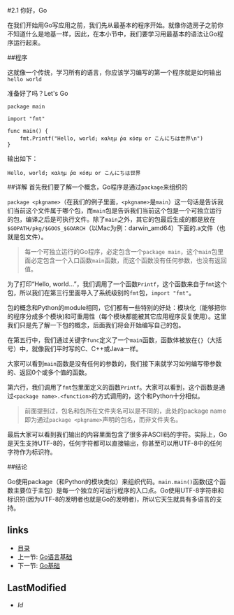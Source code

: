 #2.1 你好，Go

在我们开始用Go写应用之前，我们先从最基本的程序开始。就像你造房子之前你不知道什么是地基一样，因此，在本小节中，我们要学习用最基本的语法让Go程序运行起来。

##程序

这就像一个传统，学习所有的语言，你应该学习编写的第一个程序就是如何输出`hello world`

准备好了吗？Let's Go

	package main

	import "fmt"

	func main() {
		fmt.Printf("Hello, world; καλημ ́ρα κóσμ or こんにちは世界\n")
	}

输出如下：

	Hello, world; καλημ ́ρα κóσμ or こんにちは世界

##详解
首先我们要了解一个概念，Go程序是通过`package`来组织的

`package <pkgname>`（在我们的例子里面，`<pkgname>`是`main`）这一句话是告诉我们当前这个文件属于哪个包，而`main`包是告诉我们当前这个包是一个可独立运行的包，编译之后是可执行文件。除了`main`之外，其它的包最后生成的都是放在`$GOPATH/pkg/$GOOS_$GOARCH`（以Mac为例：darwin_amd64）下面的.a文件（也就是包文件）。

>每一个可独立运行的Go程序，必定包含一个`package main`，这个`main`包里面必定包含一个入口函数`main`函数，而这个函数没有任何参数，也没有返回值。

为了打印“Hello, world...”，我们调用了一个函数`Printf`，这个函数来自于`fmt`这个包，所以我们在第三行里面导入了系统级别的`fmt`包，`import "fmt"`。

包的概念和Python的module相同，它们都有一些特别的好处：模块化（能够把你的程序分成多个模块)和可重用性（每个模块都能被其它应用程序反复使用）。这里我们只是先了解一下包的概念，后面我们将会开始编写自己的包。

在第五行中，我们通过关键字`func`定义了一个`main`函数，函数体被放在`{}`（大括号）中，就像我们平时写的C、C++或Java一样。

大家可以看到`main`函数是没有任何的参数的，我们接下来就学习如何编写带参数的、返回0个或多个值的函数。

第六行，我们调用了`fmt`包里面定义的函数`Printf`。大家可以看到，这个函数是通过`<package name>.<function>`的方式调用的，这个和Python十分相似。

>前面提到过，包名和包所在文件夹名可以是不同的，此处的package name即为通过`package <pkgname>`声明的包名，而非文件夹名。

最后大家可以看到我们输出的内容里面包含了很多非ASCII码的字符。实际上，Go是天生支持UTF-8的，任何字符都可以直接输出，你甚至可以用UTF-8中的任何字符作为标识符。


##结论

Go使用package（和Python的模块类似）来组织代码。`main.main()`函数(这个函数主要位于主包）是每一个独立的可运行程序的入口点。Go使用UTF-8字符串和标识符(因为UTF-8的发明者也就是Go的发明者)，所以它天生就具有多语言的支持。

## links
   * [目录](<preface.md>)
   * 上一节: [Go语言基础](<2.md>)
   * 下一节: [Go基础](<2.2.md>)

## LastModified
   * $Id$
